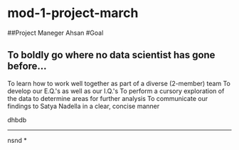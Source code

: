 # mod-1-project-march

##Project Maneger
Ahsan
#Goal

To boldly go where no data scientist has gone before...
----
To learn how to work well together as part of a diverse (2-member) team
To develop our E.Q.'s as well as our I.Q.'s
To perform a cursory exploration of the data to determine areas for further analysis
To communicate our findings to Satya Nadella in a clear, concise manner


dhbdb
***********
nsnd
*

